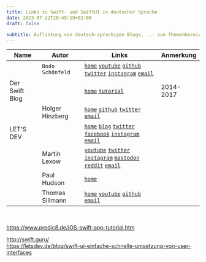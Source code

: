 ```yaml
---
title: Links zu Swift- und SwiftUI in deutscher Sprache
date: 2023-07-22T20:49:19+02:00
draft: false

subtitle: Auflistung von deutsch-sprachigen Blogs, ... zum Themenbereich Swift und SwiftUI.
---
```


| Name | Autor | Links | Anmerkung |
| --- | --- | --- | --- |
| | `Bodo Schönfeld` | [`home`](https://bodo-schoenfeld.de) [`youtube`](https://www.youtube.com/@BodoSchoenfeld) [`github`](https://github.com/niftycode) [`twitter`](https://twitter.com/xernblog) [`instagram`](https://www.instagram.com/navertoc) [`email`](mailto:tee@bodo-schoenfeld.de) | |
 | Der Swift Blog | | [`home`](http://www.swift-blog.de) [`tutorial`](http://www.swift-blog.de/swift-lernen) | 2014-2017 |  
| | Holger Hinzberg | [`home`](http://hinzberg.de/software/swift) [`github`](https://github.com/CocoaCoding) [`twitter`](https://twitter.com/TalkingCode) [`email`](mailto:holger@hinzberg.de) | |
| LET'S DEV | | [`home`](https://letsdev.de) [`blog`](https://letsdev.de/blog) [`twitter`](https://twitter.com/letsdev) [`facebook`](https://www.facebook.com/letsdev) [`instagram`](https://www.instagram.com/letsdev.de) [`email`](mailto:contact@letsdev.de) | |
| | Martin Lexow | [`youtube`](https://youtube.com/c/martinlexow) [`twitter`](https://twitter.com/martinlexow) [`instagram`](https://instagram.com/martinlexow) [`mastodon`](https://mastodon.social/@martinlexow) [`reddit`](https://www.reddit.com/r/appahead/new) [`email`](mailto:martin@ixeau.com) | |  
| | Paul Hudson | [`home`](https://www.hackingwithswift.com/read/de) | |  
| | Thomas Sillmann | [`home`](http://www.thomassillmann.de) [`youtube`](https://www.youtube.com/user/Sillivan1988) [`github`](https://github.com/Sillivan88) [`email`](mailto:contact@thomassillmann.de) | |  
  
<br>

<!--
  Template for links in table
  | Name | Autor | Links | Anmerkung |
  | | | | |
  [`home`]() [`blog`]() [`youtube`]() [`github`]() [`twitter`]() [`facebook`]() [`instagram`]() [`email`](mailto:)
--> 

<!--
  | | | | |
  [`home`]() [`blog`]() [`youtube`]() [`github`]() [`twitter`]() [`facebook`]() [`instagram`]() [`email`]
  | | | | |
  [`home`]() [`blog`]() [`youtube`]() [`github`]() [`twitter`]() [`facebook`]() [`instagram`]() [`email`]
  | | | | |
  [`home`]() [`blog`]() [`youtube`]() [`github`]() [`twitter`]() [`facebook`]() [`instagram`]() [`email`]
-->



https://www.predic8.de/iOS-swift-app-tutorial.htm <br>


http://swift.guru/ <br>
https://letsdev.de/blog/swift-ui-einfache-schnelle-umsetzung-von-user-interfaces <br>

